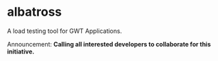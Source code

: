 # albatross
A load testing tool for GWT Applications.

Announcement:
**Calling all interested developers to collaborate for this initiative.**

